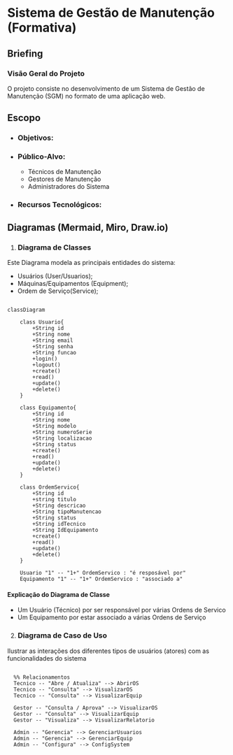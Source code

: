 # Sistema de Gestão de Manutenção (Formativa)

## Briefing

### Visão Geral do Projeto
O projeto consiste no desenvolvimento de um Sistema de Gestão de Manutenção (SGM) no formato de uma aplicação web.

## Escopo

- ### Objetivos:

- ### Público-Alvo:
    - Técnicos de Manutenção
    - Gestores de Manutenção
    - Administradores do Sistema

- ### Recursos Tecnológicos:

## Diagramas (Mermaid, Miro, Draw.io)

1. ### Diagrama de Classes
Este Diagrama modela as principais entidades do sistema:
- Usuários (User/Usuarios);
- Máquinas/Equipamentos (Equipment);
- Ordem de Serviço(Service);

```mermaid

classDiagram

    class Usuario{
        +String id
        +String nome
        +String email
        +String senha
        +String funcao
        +login()
        +logout()
        +create()
        +read()
        +update()
        +delete()
    }

    class Equipamento{
        +String id
        +String nome
        +String modelo
        +String numeroSerie
        +String localizacao
        +String status
        +create()
        +read()
        +update()
        +delete()
    }

    class OrdemServico{
        +String id
        +string titulo
        +String descricao
        +String tipoManutencao
        +String status
        +String idTecnico
        +String IdEquipamento
        +create()
        +read()
        +update()
        +delete()
    }

    Usuario "1" -- "1+" OrdemServico : "é resposável por"
    Equipamento "1" -- "1+" OrdemServico : "associado a"

```
 #### Explicação do Diagrama de Classe
 - Um Usuário (Técnico) por ser responsável por várias Ordens de Servico
 - Um Equipamento por estar associado a várias Ordens de Serviço

 2. ### Diagrama de Caso de Uso
 Ilustrar as interações dos diferentes tipos de usuários (atores) com as funcionalidades do sistema

 
```

  %% Relacionamentos
  Tecnico -- "Abre / Atualiza" --> AbrirOS
  Tecnico -- "Consulta" --> VisualizarOS
  Tecnico -- "Consulta" --> VisualizarEquip

  Gestor -- "Consulta / Aprova" --> VisualizarOS
  Gestor -- "Consulta" --> VisualizarEquip
  Gestor -- "Visualiza" --> VisualizarRelatorio

  Admin -- "Gerencia" --> GerenciarUsuarios
  Admin -- "Gerencia" --> GerenciarEquip
  Admin -- "Configura" --> ConfigSystem

``` 